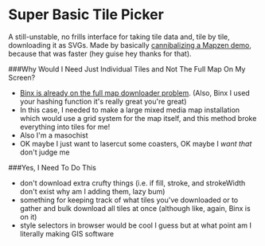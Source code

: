 # Super Basic Tile Picker

A still-unstable, no frills interface for taking tile data and, tile by tile, downloading it as SVGs. Made by basically [cannibalizing a Mapzen demo](http://mapzen.github.io/d3-vector-tiles/), because that was faster (hey guise hey thanks for that). 

###Why Would I Need Just Individual Tiles and Not The Full Map On My Screen?

- [Binx is already on the full map downloader problem](https://github.com/mapzen/svg-export). (Also, Binx I used your hashing function it's really great you're great)
- In this case, I needed to make a large mixed media map installation which would use a grid system for the map itself, and this method broke everything into tiles for me!
- Also I'm a masochist
- OK maybe I just want to lasercut some coasters, OK maybe I *want that* don't judge me

###Yes, I Need To Do This

- don't download extra crufty things (i.e. if fill, stroke, and strokeWidth don't exist why am I adding them, lazy bum)
- something for keeping track of what tiles you've downloaded or to gather and bulk download all tiles at once (although like, again, Binx is on it)
- style selectors in browser would be cool I guess but at what point am I literally making GIS software 